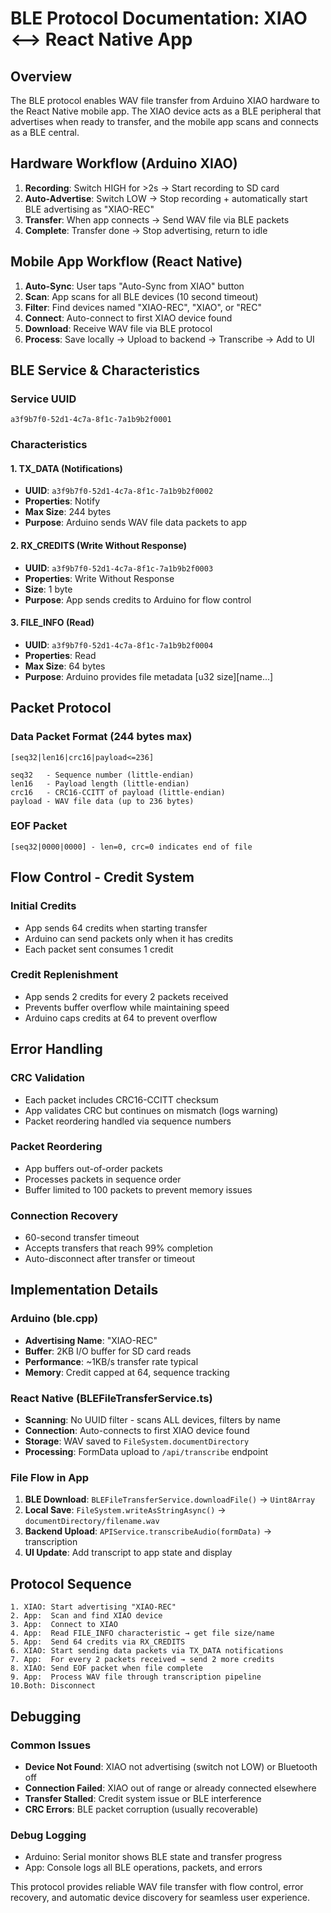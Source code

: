 # BLE Protocol Documentation: XIAO ⟷ React Native App

## Overview
The BLE protocol enables WAV file transfer from Arduino XIAO hardware to the React Native mobile app. The XIAO device acts as a BLE peripheral that advertises when ready to transfer, and the mobile app scans and connects as a BLE central.

## Hardware Workflow (Arduino XIAO)
1. **Recording**: Switch HIGH for >2s → Start recording to SD card
2. **Auto-Advertise**: Switch LOW → Stop recording + automatically start BLE advertising as "XIAO-REC"
3. **Transfer**: When app connects → Send WAV file via BLE packets
4. **Complete**: Transfer done → Stop advertising, return to idle

## Mobile App Workflow (React Native)
1. **Auto-Sync**: User taps "Auto-Sync from XIAO" button
2. **Scan**: App scans for all BLE devices (10 second timeout)
3. **Filter**: Find devices named "XIAO-REC", "XIAO", or "REC" 
4. **Connect**: Auto-connect to first XIAO device found
5. **Download**: Receive WAV file via BLE protocol
6. **Process**: Save locally → Upload to backend → Transcribe → Add to UI

## BLE Service & Characteristics

### Service UUID
```
a3f9b7f0-52d1-4c7a-8f1c-7a1b9b2f0001
```

### Characteristics

#### 1. TX_DATA (Notifications)
- **UUID**: `a3f9b7f0-52d1-4c7a-8f1c-7a1b9b2f0002`
- **Properties**: Notify
- **Max Size**: 244 bytes
- **Purpose**: Arduino sends WAV file data packets to app

#### 2. RX_CREDITS (Write Without Response)  
- **UUID**: `a3f9b7f0-52d1-4c7a-8f1c-7a1b9b2f0003`
- **Properties**: Write Without Response
- **Size**: 1 byte
- **Purpose**: App sends credits to Arduino for flow control

#### 3. FILE_INFO (Read)
- **UUID**: `a3f9b7f0-52d1-4c7a-8f1c-7a1b9b2f0004`
- **Properties**: Read
- **Max Size**: 64 bytes
- **Purpose**: Arduino provides file metadata [u32 size][name...]

## Packet Protocol

### Data Packet Format (244 bytes max)
```
[seq32|len16|crc16|payload<=236]

seq32   - Sequence number (little-endian)
len16   - Payload length (little-endian) 
crc16   - CRC16-CCITT of payload (little-endian)
payload - WAV file data (up to 236 bytes)
```

### EOF Packet
```
[seq32|0000|0000] - len=0, crc=0 indicates end of file
```

## Flow Control - Credit System

### Initial Credits
- App sends 64 credits when starting transfer
- Arduino can send packets only when it has credits
- Each packet sent consumes 1 credit

### Credit Replenishment
- App sends 2 credits for every 2 packets received
- Prevents buffer overflow while maintaining speed
- Arduino caps credits at 64 to prevent overflow

## Error Handling

### CRC Validation
- Each packet includes CRC16-CCITT checksum
- App validates CRC but continues on mismatch (logs warning)
- Packet reordering handled via sequence numbers

### Packet Reordering
- App buffers out-of-order packets
- Processes packets in sequence order
- Buffer limited to 100 packets to prevent memory issues

### Connection Recovery
- 60-second transfer timeout
- Accepts transfers that reach 99% completion
- Auto-disconnect after transfer or timeout

## Implementation Details

### Arduino (ble.cpp)
- **Advertising Name**: "XIAO-REC"
- **Buffer**: 2KB I/O buffer for SD card reads
- **Performance**: ~1KB/s transfer rate typical
- **Memory**: Credit capped at 64, sequence tracking

### React Native (BLEFileTransferService.ts)
- **Scanning**: No UUID filter - scans ALL devices, filters by name
- **Connection**: Auto-connects to first XIAO device found  
- **Storage**: WAV saved to `FileSystem.documentDirectory`
- **Processing**: FormData upload to `/api/transcribe` endpoint

### File Flow in App
1. **BLE Download**: `BLEFileTransferService.downloadFile()` → `Uint8Array`
2. **Local Save**: `FileSystem.writeAsStringAsync()` → `documentDirectory/filename.wav`
3. **Backend Upload**: `APIService.transcribeAudio(formData)` → transcription
4. **UI Update**: Add transcript to app state and display

## Protocol Sequence

```
1. XIAO: Start advertising "XIAO-REC" 
2. App:  Scan and find XIAO device
3. App:  Connect to XIAO
4. App:  Read FILE_INFO characteristic → get file size/name
5. App:  Send 64 credits via RX_CREDITS
6. XIAO: Start sending data packets via TX_DATA notifications
7. App:  For every 2 packets received → send 2 more credits
8. XIAO: Send EOF packet when file complete
9. App:  Process WAV file through transcription pipeline
10.Both: Disconnect
```

## Debugging

### Common Issues
- **Device Not Found**: XIAO not advertising (switch not LOW) or Bluetooth off
- **Connection Failed**: XIAO out of range or already connected elsewhere  
- **Transfer Stalled**: Credit system issue or BLE interference
- **CRC Errors**: BLE packet corruption (usually recoverable)

### Debug Logging
- Arduino: Serial monitor shows BLE state and transfer progress
- App: Console logs all BLE operations, packets, and errors

This protocol provides reliable WAV file transfer with flow control, error recovery, and automatic device discovery for seamless user experience.